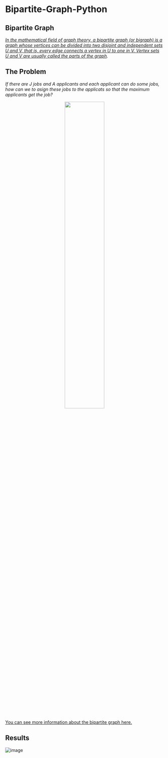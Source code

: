 # Bipartite-Graph-Python

## Bipartite Graph

<em> [In the mathematical field of graph theory, a bipartite graph (or bigraph) is a graph whose vertices can be divided into two disjoint and independent sets U and V, that is, every edge connects a vertex in U to one in V. Vertex sets U and V are usually called the parts of the graph](https://en.wikipedia.org/wiki/Bipartite_graph). </em>

## The Problem

<em>If there are J jobs and A applicants and each applicant can do some jobs, how can we to asign these jobs to the applicats so that the maximum applicants get the 
job?</em>
<br>
<p align="center">
  <img src="https://github.com/magno-brito/Bipartite-Graph-Python/assets/84158231/94e7c9a5-6a0f-49ca-befd-5cb17a4c8932" width="50%" height="50%">

</p>



[You can see more information about the bipartite graph here.](https://tutorialhorizon.com/algorithms/maximum-bipartite-matching-problem-java/)

## Results
![image](https://github.com/magno-brito/Bipartite-Graph-Python/assets/84158231/b9270e0f-0512-41f6-aa2b-dfd8e93501b7)


